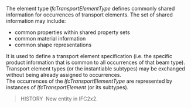The element type _IfcTransportElementType_ defines commonly shared information for occurrences of transport elements. The set of shared information may include: 
 
* common properties within shared property sets
* common material information
* common shape representations

  
It is used to define a transport element specification (i.e. the specific product information that is common to all occurrences of that beam type). Transport element types (or the instantiable subtypes) may be exchanged without being already assigned to occurrences.  
The occurrences of the _IfcTransportElementType_ are represented by instances of _IfcTransportElement_  (or its subtypes).

> HISTORY&nbsp; New entity in IFC2x2.
